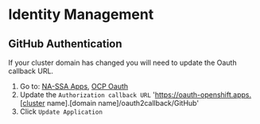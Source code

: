 # Identity Management

## GitHub Authentication

If your cluster domain has changed you will need to update the Oauth callback URL.

1. Go to: [NA-SSA Apps](https://github.com/organizations/redhat-na-ssa/settings/applications/), [OCP Oauth](https://github.com/organizations/redhat-na-ssa/settings/applications/2086423)
1. Update the `Authorization callback URL` 'https://oauth-openshift.apps.[cluster name].[domain name]/oauth2callback/GitHub'
1. Click `Update Application`
